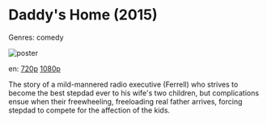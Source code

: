 # Daddy's Home (2015)

Genres: comedy

![poster](http://image.tmdb.org/t/p/w500/diEAZtU6KJzo6VStL5US8arkdIQ.jpg)

en:
  [720p](magnet:?xt=urn:btih:F9936C04D5C7004761B90423DCCEAF3BC22D56B8&tr=udp://glotorrents.pw:6969/announce&tr=udp://tracker.opentrackr.org:1337/announce&tr=udp://torrent.gresille.org:80/announce&tr=udp://tracker.openbittorrent.com:80&tr=udp://tracker.coppersurfer.tk:6969&tr=udp://tracker.leechers-paradise.org:6969&tr=udp://p4p.arenabg.ch:1337&tr=udp://tracker.internetwarriors.net:1337)
  [1080p](magnet:?xt=urn:btih:AC149C7224B2B57B8644B3F4ACB8FBCA09F5EBF4&tr=udp://glotorrents.pw:6969/announce&tr=udp://tracker.opentrackr.org:1337/announce&tr=udp://torrent.gresille.org:80/announce&tr=udp://tracker.openbittorrent.com:80&tr=udp://tracker.coppersurfer.tk:6969&tr=udp://tracker.leechers-paradise.org:6969&tr=udp://p4p.arenabg.ch:1337&tr=udp://tracker.internetwarriors.net:1337)
  


The story of a mild-mannered radio executive (Ferrell) who strives to become the best stepdad ever to his wife's two children, but complications ensue when their freewheeling, freeloading real father arrives, forcing stepdad to compete for the affection of the kids.